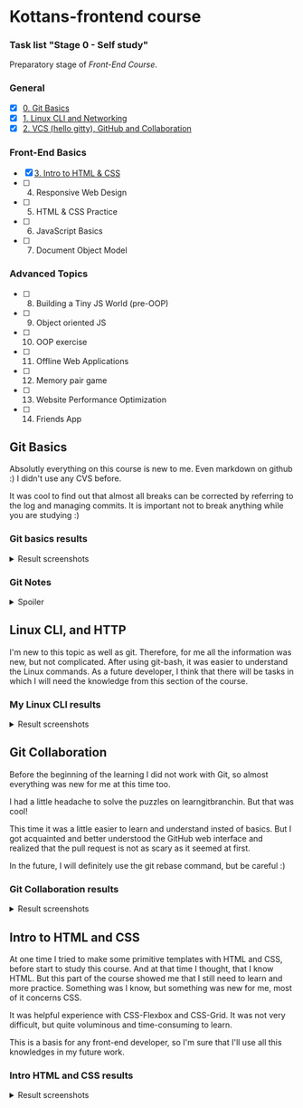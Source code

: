 # Kottans-frontend course
### Task list "Stage 0 - Self study"
Preparatory stage of _Front-End Course_.

### General
 - [x] [0. Git Basics](https://github.com/Tsapfik/kottans-frontend#git-basics)
 - [x] [1. Linux CLI and Networking](https://github.com/Tsapfik/kottans-frontend#linux-cli-and-http)
 - [x] [2. VCS (hello gitty), GitHub and Collaboration](https://github.com/Tsapfik/kottans-frontend#git-collaboration)

### Front-End Basics
 - [x] [3. Intro to HTML & CSS](https://github.com/Tsapfik/kottans-frontend#intro-to-html-and-css)
 - [ ] 4. Responsive Web Design
 - [ ] 5. HTML & CSS Practice
 - [ ] 6. JavaScript Basics
 - [ ] 7. Document Object Model

### Advanced Topics
- [ ] 8. Building a Tiny JS World (pre-OOP)
- [ ] 9. Object oriented JS
- [ ] 10. OOP exercise
- [ ] 11. Offline Web Applications
- [ ] 12. Memory pair game
- [ ] 13. Website Performance Optimization
- [ ] 14. Friends App

## Git Basics

Absolutly everything on this course is new to me. Even markdown on github :) I didn't use any CVS before.

It was cool to find out that almost all breaks can be corrected by referring to the log and managing commits.  It is important not to break anything while you are studying :)

 ### Git basics results

<details> <summary> Result screenshots </summary>

<p>

![udacity-git-basics-course](task_git_intro/udacity-git-basics-course.jpg)

</p>

<p>

![learngitbranches-01](task_git_intro/learngitbranching-01.jpg)

</p>

<p>

![learngitbranches-02](task_git_intro/learngitbranching-02.jpg)

</p>

</details>

### Git Notes

<details> <summary> Spoiler </summary>
 
`git init` - the command that will do all of the initial setup of a repository

`ls` - used to list files and directories

`mkdir` - used to create a new directory

`touch <file.name>` - creating a file

`mv <file> <directory>` - moving files to directories
 
`cd` - used to change directories

`rm` - used to remove files and `-r` flag fordeleting directories

`git status`
`git log` - shows us the history of commits
`git log --oneline` - shows us only headers of commits
`git log --stat`
`git log -p` - shows what changes was made (added and removed code) flag `-w` ignoring whitespaces (пустые строки с пробелами)

To scroll **down**, press
- `j` or `↓` to move *down* one line at a time
- `d` to move by half the page screen
- `f` to move by a whole page screen

to scroll **up**, press
- `k` or `↑` to move _up_ one line at a time
- `u` to move by half the page screen
- `b` to move by a whole page screen
press `q` to **quit** out of the log (returns to the regular command prompt)

`git add <file1> <file2>` - add files to the staging index (`git add .`  - add all files and nested directories

`git commit -m "text"` - make a commit withjut opening editor

`git commit -am "text"` - add and commiting all files, which being changed

`git commit --amend` - modify last commit. Change last file → `git add` → `git commit --amend`

`git revert`

`git reset`

`git reflog`

`git diff` - shows untracked changes into the files before staging file

`git tag -a <tag>` - add tag to specific commit

`git branch` - show us all branches

`git branch <name>` - create a new branch

`git checkout -b <branch> <from where>` - create a new branch  "branch" on commit "from where"

`git branch -d(D) <name>` - delete branch (forced delete)

`git log --oneline --graph --all` - show us tree of commits with branches

`git fetch` - pull branches from online repository

`git reset <HEAD/fileName>` - clear indexed files and let to add all new files for commiting again

**Back to normal** - variant to reset to previous version

`$ git checkout -- index.html`

`$ git merge backup`

</details>

## Linux CLI, and HTTP

I'm new to this topic as well as git. Therefore, for me all the information was new, but not complicated. After using git-bash, it was easier to understand the Linux commands. As a future developer, I think that there will be tasks in which I will need the knowledge from this section of the course.

 ### My Linux CLI results

<details> <summary> Result screenshots </summary>

<p>

![linux-cli-screenshot-1](task_linux_cli/linux-quiz-1.jpg)

</p>

<p>

![linux-cli-screenshot-2](task_linux_cli/linux-quiz-2.jpg)

</p>

<p>

![linux-cli-screenshot-3](task_linux_cli/linux-quiz-3.jpg)

</p>


<p>

![linux-cli-screenshot-4](task_linux_cli/linux-quiz-4.jpg)

</p>

</details>

## Git Collaboration

Before the beginning of the learning I did not work with Git, so almost everything was new for me at this time too.

I had a little headache to solve the puzzles on learngitbranchin. But that was cool!

This time it was a little easier to learn and understand insted of basics. But  I got acquainted and better understood the GitHub web interface and realized that the pull request is not as scary as it seemed at first. 

In the future, I will definitely use the git rebase command, but be careful :)

### Git Collaboration results

<details> <summary> Result screenshots </summary>

<p>

![git-collaboration-1](task_git_collaboration/udacity-cource-screen.jpg)

</p>

<p>

![git-collaboration-2](task_git_collaboration/git-collaboration-1.jpg)

</p>

<p>

![git-collaboration-3](task_git_collaboration/git-collaboration-2.jpg)

</p>

</details>

## Intro to HTML and CSS

At one time I tried to make some primitive templates with HTML and CSS, before start to study this course. And at that time I thought, that I know HTML. But this part of the course showed me that I still need to learn and more practice. Something was I know, but something was new for me, most of it concerns CSS. 

It was helpful experience with CSS-Flexbox and CSS-Grid. It was not very difficult, but quite voluminous and time-consuming to learn.

This is a basis for any front-end developer, so I'm sure that I'll use all this knowledges in my future work.

### Intro HTML and CSS results

<details> <summary> Result screenshots </summary>

<p>

![html-css-screenshot-1](task_intro_html_css/udacity-screen-shoot.jpg)

</p>

<p>

![html-css-screenshot-2](task_intro_html_css/codeacademy-html-done.jpg)

</p>

<p>

![html-css-screenshot-3](task_intro_html_css/codeacademy-css-done.jpg)

</p>

</details>
